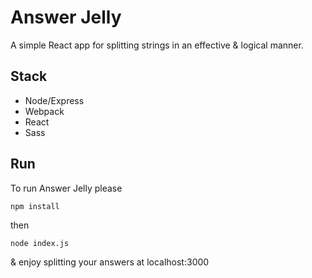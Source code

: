 # Answer Jelly
A simple React app for splitting strings in an effective & logical manner. 

## Stack
- Node/Express
- Webpack
- React
- Sass

## Run
To run Answer Jelly please

```
npm install
```
then
```
node index.js
```
& enjoy splitting your answers at localhost:3000

